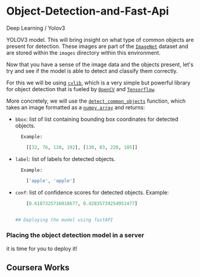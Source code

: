 # Object-Detection-and-Fast-Api
Deep Learning / Yolov3

YOLOV3 model. This will bring insight on what type of common objects are present for detection. These images are part of the [`ImageNet`](http://www.image-net.org/index) dataset and are stored within the `images` directory within this environment.

Now that you have a sense of the image data and the objects present, let's try and see if the model is able to detect and classify them correctly.

For this we will be using [`cvlib`](https://www.cvlib.net/), which is a very simple but powerful library for object detection that is fueled by [`OpenCV`](https://docs.opencv.org/4.5.1/) and [`Tensorflow`](https://www.tensorflow.org/).

More concretely, we will use the [`detect_common_objects`](https://docs.cvlib.net/object_detection/) function, which takes an image formatted as a [`numpy array`](https://numpy.org/doc/stable/reference/generated/numpy.array.html) and returns:

- `bbox`: list of list containing bounding box coordinates for detected objects. 

        Example:
    
    ```python
        [[32, 76, 128, 192], [130, 83, 220, 185]]
    ```
    

- `label`: list of labels for detected objects.
    
        Example:
    ```python
        ['apple', 'apple']
    ```


- `conf`: list of confidence scores for detected objects.
        Example:
        
    ```python
        [0.6187325716018677, 0.42835739254951477]


    ## Deploying the model using fastAPI


### Placing the object detection model in a server

it is time for you to deploy it! 

## Coursera Works 

